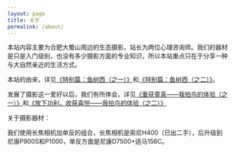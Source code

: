 ```yaml
---
layout: page
title: 关于
permalink: /about/
---
```


本站内容主要为合肥大蜀山周边的生态摄影，站长为两位心理咨询师。我们的器材是只是入门级别，也没有多少摄影方面的专业知识，所以本站重点只在于分享一种与大自然亲近的生活方式。

本站的由来，详见<a href="https://www.yushuxinli.com/2245.html" target="_blank">《特别篇：鱼树西（之一）》</a>和<a href="https://www.yushuxinli.com/2250.html" target="_blank">《特别篇：鱼树西（之二）》</a>。

发展了摄影这一爱好以后，我们有所体会，详见<a href="https://www.yushuxinli.com/2668.html" target="_blank">《重获童真——我拍鸟的体验（之一）》</a>和<a href="https://www.yushuxinli.com/17499.html)。" target="_blank">《放下功利，收获喜悦——我拍鸟的体验（之二）》</a>



关于摄影器材：

我们使用长焦相机加单反的组合，长焦相机是索尼H400（已出二手），后升级到尼康P900S和P1000，单反方面是尼康D7500+适马156C。

